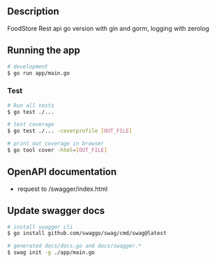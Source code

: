 ## Description

FoodStore Rest api go version with gin and gorm, logging with zerolog

## Running the app

```bash
# development
$ go run app/main.go
```

### Test
```bash
# Run all tests
$ go test ./...

# test coverage
$ go test ./... -coverprofile [OUT_FILE]

# print out coverage in browser
$ go tool cover -html=[OUT_FILE]
```

## OpenAPI documentation

* request to /swagger/index.html


## Update swagger docs

```bash
# install swagger cli
$ go install github.com/swaggo/swag/cmd/swag@latest

# generated docs/docs.go and docs/swagger.*
$ swag init -g ./app/main.go
```

